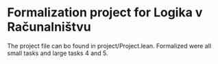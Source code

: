 # Formalization project for Logika v Računalništvu

The project file can bo found in project/Project.lean.
Formalized were all small tasks and large tasks 4 and 5.
